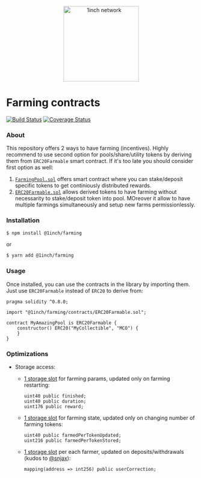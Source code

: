 <p align="center">
  <img src="https://app.1inch.io/assets/images/logo.svg" width="200" alt="1inch network" />
</p>

# Farming contracts

[![Build Status](https://github.com/1inch/farming/workflows/CI/badge.svg)](https://github.com/1inch/farming/actions)
[![Coverage Status](https://coveralls.io/repos/github/1inch/farming/badge.svg?branch=master)](https://coveralls.io/github/1inch/farming?branch=master)

### About

This repository offers 2 ways to have farming (incentives). Highly recommend to use second option for pools/share/utility tokens by deriving them from `ERC20Farmable` smart contract. If it's too late you should consider first option as well:

1. [`FarmingPool.sol`](https://github.com/1inch/farming/blob/master/contracts/FarmingPool.sol) offers smart contract where you can stake/deposit specific tokens to get continiously distributed rewards.
2. [`ERC20Farmable.sol`](https://github.com/1inch/farming/blob/master/contracts/ERC20Farmable.sol) allows derived tokens to have farming without necessarity to stake/deposit token into pool. MOreover it allow to have multiple farmings simultaneously and setup new farms permissionlessly.

### Installation

```sh
$ npm install @1inch/farming
```

or

```sh
$ yarn add @1inch/farming
```

### Usage

Once installed, you can use the contracts in the library by importing them. Just use `ERC20Farmable` instead of `ERC20` to derive from:

```solidity
pragma solidity ^0.8.0;

import "@1inch/farming/contracts/ERC20Farmable.sol";

contract MyAmazingPool is ERC20Farmable {
    constructor() ERC20("MyCollectible", "MCO") {
    }
}
```

### Optimizations

- Storage access:
    - [1 storage slot](https://github.com/1inch/farming/blob/master/contracts/FarmAccounting.sol#L20-L22) for farming params, updated only on farming restarting:
        ```solidity
        uint40 public finished;
        uint40 public duration;
        uint176 public reward;
        ```
    - [1 storage slot](https://github.com/1inch/farming/blob/master/contracts/FarmingPool.sol#L16-L17) for farming state, updated only on changing number of farming tokens:
        ```solidity
        uint40 public farmedPerTokenUpdated;
        uint216 public farmedPerTokenStored;
        ```
    - [1 storage slot](https://github.com/1inch/farming/blob/master/contracts/FarmingPool.sol#L18) per each farmer, updated on deposits/withdrawals (kudos to [@snjax](https://github.com/snjax)):

        ```solidity
        mapping(address => int256) public userCorrection;
        ```
